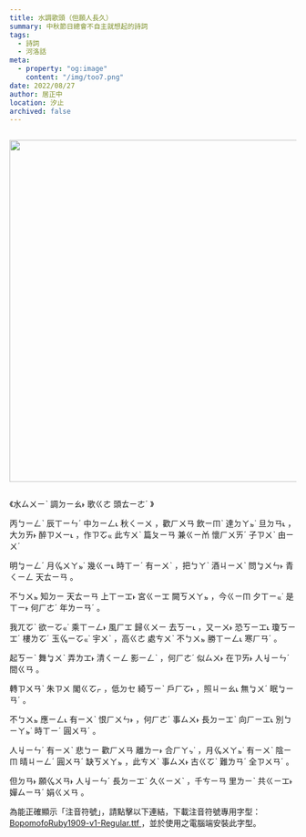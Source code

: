 ```yaml
---
title: 水調歌頭（但願人長久）
summary: 中秋節日總會不自主就想起的詩詞
tags:
  - 詩詞
  - 河洛話
meta:
  - property: "og:image"
    content: "/img/too7.png"
date: 2022/08/27
author: 居正中
location: 汐止
archived: false
---
```

<div class="separator" style="clear: both;"><a href="https://blogger.googleusercontent.com/img/b/R29vZ2xl/AVvXsEiFEshZYyR1PR6IaRoSAZpHBdTBYq7Aqma9HDGpWFW0SpBcg83PZj5ZPeOacZetIAp8MjfMnnDPS4gAX2aKEbaHryOMXBmxa5VoR5IoAg-PO6GgqqNxklCxuGg5ZhlMJxRsmW12GfMGDK0zk49BQgY95yuMMizsKPEqc4B2168BwUML5zMTqlVAdnCW/s484/%E6%B0%B4%E8%AA%BF%E6%AD%8C%E9%A0%AD.jpg" style="display: block; padding: 1em 0; text-align: center; "><img alt="" border="0" width="600" data-original-height="300" data-original-width="484" src="https://blogger.googleusercontent.com/img/b/R29vZ2xl/AVvXsEiFEshZYyR1PR6IaRoSAZpHBdTBYq7Aqma9HDGpWFW0SpBcg83PZj5ZPeOacZetIAp8MjfMnnDPS4gAX2aKEbaHryOMXBmxa5VoR5IoAg-PO6GgqqNxklCxuGg5ZhlMJxRsmW12GfMGDK0zk49BQgY95yuMMizsKPEqc4B2168BwUML5zMTqlVAdnCW/s600/%E6%B0%B4%E8%AA%BF%E6%AD%8C%E9%A0%AD.jpg"/></a></div>

<div class='zhu_yin'>
  <p>
《<ruby>水<rtc>ㄙㄨㄧˋ</rtc></ruby>
<ruby>調<rtc>ㄉㄧㄠ˫</rtc></ruby>
<ruby>歌<rtc>ㄍㄜ</rtc></ruby>
<ruby>頭<rtc>ㄊㄧㄜˊ</rtc></ruby>
》
</p>
<p>
<ruby>丙<rtc>ㄅㄧㄥˋ</rtc></ruby>
<ruby>辰<rtc>ㄒㄧㄣˊ</rtc></ruby>
<ruby>中<rtc>ㄉㄧㄥ˪</rtc></ruby>
<ruby>秋<rtc>ㄑㄧㄨ</rtc></ruby>
，<ruby>歡<rtc>ㄏㄨㄢ</rtc></ruby>
<ruby>飲<rtc>ㄧㆬˋ</rtc></ruby>
<ruby>達<rtc>ㄉㄚㆵ˙</rtc></ruby>
<ruby>旦<rtc>ㄉㄢ˪</rtc></ruby>
，<ruby>大<rtc>ㄉㄞ˫</rtc></ruby>
<ruby>醉<rtc>ㄗㄨㄧ˪</rtc></ruby>
，<ruby>作<rtc>ㄗㆦㆻ</rtc></ruby>
<ruby>此<rtc>ㄘㄨˋ</rtc></ruby>
<ruby>篇<rtc>ㄆㄧㄢ</rtc></ruby>
<ruby>兼<rtc>ㄍㄧㆰ</rtc></ruby>
<ruby>懷<rtc>ㄏㄨㄞˊ</rtc></ruby>
<ruby>子<rtc>ㄗㄨˋ</rtc></ruby>
<ruby>由<rtc>ㄧㄨˊ</rtc></ruby>

</p>
<p>

</p>
<p>
<ruby>明<rtc>ㆠㄧㄥˊ</rtc></ruby>
<ruby>月<rtc>ㆣㄨㄚㆵ˙</rtc></ruby>
<ruby>幾<rtc>ㄍㄧ˪</rtc></ruby>
<ruby>時<rtc>ㄒㄧˊ</rtc></ruby>
<ruby>有<rtc>ㄧㄨˋ</rtc></ruby>
，<ruby>把<rtc>ㄅㄚˋ</rtc></ruby>
<ruby>酒<rtc>ㄐㄧㄨˋ</rtc></ruby>
<ruby>問<rtc>ㆠㄨㄣ˫</rtc></ruby>
<ruby>青<rtc>ㄑㄧㄥ</rtc></ruby>
<ruby>天<rtc>ㄊㄧㄢ</rtc></ruby>
。
</p>
<p>
<ruby>不<rtc>ㄅㄨㆵ</rtc></ruby>
<ruby>知<rtc>ㄉㄧ</rtc></ruby>
<ruby>天<rtc>ㄊㄧㄢ</rtc></ruby>
<ruby>上<rtc>ㄒㄧㆲ˫</rtc></ruby>
<ruby>宮<rtc>ㄍㄧㆲ</rtc></ruby>
<ruby>闕<rtc>ㄎㄨㄚㆵ</rtc></ruby>
，<ruby>今<rtc>ㄍㄧㆬ</rtc></ruby>
<ruby>夕<rtc>ㄒㄧㆻ˙</rtc></ruby>
<ruby>是<rtc>ㄒㄧ˫</rtc></ruby>
<ruby>何<rtc>ㄏㄜˊ</rtc></ruby>
<ruby>年<rtc>ㄌㄧㄢˊ</rtc></ruby>
。
</p>
<p>
<ruby>我<rtc>ㄫㆦˋ</rtc></ruby>
<ruby>欲<rtc>ㄧㆦㆻ˙</rtc></ruby>
<ruby>乘<rtc>ㄒㄧㄥ˫</rtc></ruby>
<ruby>風<rtc>ㄏㆲ</rtc></ruby>
<ruby>歸<rtc>ㄍㄨㄧ</rtc></ruby>
<ruby>去<rtc>ㄎㄧ˪</rtc></ruby>
，<ruby>又<rtc>ㄧㄨ˫</rtc></ruby>
<ruby>恐<rtc>ㄎㄧㆲ˪</rtc></ruby>
<ruby>瓊<rtc>ㄎㄧㆲˊ</rtc></ruby>
<ruby>樓<rtc>ㄌㆦˊ</rtc></ruby>
<ruby>玉<rtc>ㆣㄧㆦㆻ˙</rtc></ruby>
<ruby>宇<rtc>ㄨˋ</rtc></ruby>
，<ruby>高<rtc>ㄍㄜ</rtc></ruby>
<ruby>處<rtc>ㄘㄨˋ</rtc></ruby>
<ruby>不<rtc>ㄅㄨㆵ</rtc></ruby>
<ruby>勝<rtc>ㄒㄧㄥ˪</rtc></ruby>
<ruby>寒<rtc>ㄏㄢˊ</rtc></ruby>
。
</p>
<p>
<ruby>起<rtc>ㄎㄧˋ</rtc></ruby>
<ruby>舞<rtc>ㆠㄨˋ</rtc></ruby>
<ruby>弄<rtc>ㄌㆲ˫</rtc></ruby>
<ruby>清<rtc>ㄑㄧㄥ</rtc></ruby>
<ruby>影<rtc>ㄧㄥˋ</rtc></ruby>
，<ruby>何<rtc>ㄏㄜˊ</rtc></ruby>
<ruby>似<rtc>ㄙㄨ˫</rtc></ruby>
<ruby>在<rtc>ㄗㄞ˫</rtc></ruby>
<ruby>人<rtc>ㆢㄧㄣˊ</rtc></ruby>
<ruby>間<rtc>ㄍㄢ</rtc></ruby>
。<ruby>　<rtc></rtc></ruby>
<ruby>　<rtc></rtc></ruby>

</p>
<p>

</p>
<p>
<ruby>轉<rtc>ㄗㄨㄢˋ</rtc></ruby>
<ruby>朱<rtc>ㄗㄨ</rtc></ruby>
<ruby>閣<rtc>ㄍㆦㆷ</rtc></ruby>
，<ruby>低<rtc>ㄉㆤ</rtc></ruby>
<ruby>綺<rtc>ㄎㄧˋ</rtc></ruby>
<ruby>戶<rtc>ㄏㆦ˫</rtc></ruby>
，<ruby>照<rtc>ㄐㄧㄠ˪</rtc></ruby>
<ruby>無<rtc>ㆠㄨˊ</rtc></ruby>
<ruby>眠<rtc>ㆠㄧㄢˊ</rtc></ruby>
。
</p>
<p>
<ruby>不<rtc>ㄅㄨㆵ</rtc></ruby>
<ruby>應<rtc>ㄧㄥ˪</rtc></ruby>
<ruby>有<rtc>ㄧㄨˋ</rtc></ruby>
<ruby>恨<rtc>ㄏㄨㄣ˫</rtc></ruby>
，<ruby>何<rtc>ㄏㄜˊ</rtc></ruby>
<ruby>事<rtc>ㄙㄨ˫</rtc></ruby>
<ruby>長<rtc>ㄉㄧㆲˋ</rtc></ruby>
<ruby>向<rtc>ㄏㄧㆲ˪</rtc></ruby>
<ruby>別<rtc>ㄅㄧㄚㆵ˙</rtc></ruby>
<ruby>時<rtc>ㄒㄧˊ</rtc></ruby>
<ruby>圓<rtc>ㄨㄢˊ</rtc></ruby>
。
</p>
<p>
<ruby>人<rtc>ㆢㄧㄣˊ</rtc></ruby>
<ruby>有<rtc>ㄧㄨˋ</rtc></ruby>
<ruby>悲<rtc>ㄅㄧ</rtc></ruby>
<ruby>歡<rtc>ㄏㄨㄢ</rtc></ruby>
<ruby>離<rtc>ㄌㄧ˫</rtc></ruby>
<ruby>合<rtc>ㄏㄚㆴ˙</rtc></ruby>
，<ruby>月<rtc>ㆣㄨㄚㆵ˙</rtc></ruby>
<ruby>有<rtc>ㄧㄨˋ</rtc></ruby>
<ruby>陰<rtc>ㄧㆬ</rtc></ruby>
<ruby>晴<rtc>ㄐㄧㄥˊ</rtc></ruby>
<ruby>圓<rtc>ㄨㄢˊ</rtc></ruby>
<ruby>缺<rtc>ㄎㄨㄚㆵ</rtc></ruby>
，<ruby>此<rtc>ㄘㄨˋ</rtc></ruby>
<ruby>事<rtc>ㄙㄨ˫</rtc></ruby>
<ruby>古<rtc>ㄍㆦˋ</rtc></ruby>
<ruby>難<rtc>ㄌㄢˊ</rtc></ruby>
<ruby>全<rtc>ㄗㄨㄢˊ</rtc></ruby>
。
</p>
<p>
<ruby>但<rtc>ㄉㄢ˫</rtc></ruby>
<ruby>願<rtc>ㆣㄨㄢ˫</rtc></ruby>
<ruby>人<rtc>ㆢㄧㄣˊ</rtc></ruby>
<ruby>長<rtc>ㄉㄧㆲˋ</rtc></ruby>
<ruby>久<rtc>ㄍㄧㄨˋ</rtc></ruby>
，<ruby>千<rtc>ㄘㄧㄢ</rtc></ruby>
<ruby>里<rtc>ㄌㄧˋ</rtc></ruby>
<ruby>共<rtc>ㄍㄧㆲ˫</rtc></ruby>
<ruby>嬋<rtc>ㄙㄧㄢˊ</rtc></ruby>
<ruby>娟<rtc>ㄍㄨㄢ</rtc></ruby>
。
  </p>
</div>

<div>
    <p>
        為能正確顯示「注音符號」，請點擊以下連結，下載注音符號專用字型：
        <a href=""https://github.com/cmex-30/Bopomofo_on_Web/blob/master/font/BopomofoRuby1909-v1-Regular.ttf"">
            BopomofoRuby1909-v1-Regular.ttf
        </a>
              ，並於使用之電腦端安裝此字型。
    </p>
</div>
